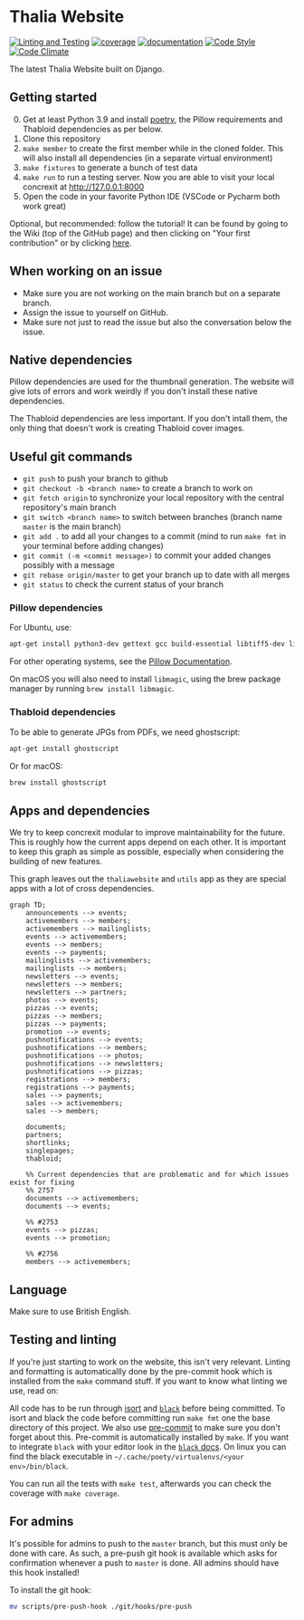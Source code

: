 # Thalia Website

[![Linting and Testing](https://github.com/svthalia/concrexit/workflows/Linting%20and%20Testing/badge.svg)](https://github.com/svthalia/concrexit/actions)
[![coverage](https://img.shields.io/badge/coverage-view-important)](https://thalia-coverage.s3.amazonaws.com/master/index.html)
[![documentation](https://img.shields.io/badge/documentation-view-blueviolet)](https://thalia-documentation.s3.amazonaws.com/master/index.html)
[![Code Style](https://img.shields.io/badge/code%20style-black-000000.svg)](https://github.com/psf/black)
[![Code Climate](https://codeclimate.com/github/svthalia/concrexit/badges/gpa.svg)](https://codeclimate.com/github/svthalia/concrexit)

The latest Thalia Website built on Django.

## Getting started

0. Get at least Python 3.9 and install [poetry](https://python-poetry.org/docs/#installation), the Pillow requirements and Thabloid dependencies as per below.
1. Clone this repository
2. `make member` to create the first member while in the cloned folder. This will also install all dependencies (in a separate virtual environment)
3. `make fixtures` to generate a bunch of test data
4. `make run` to run a testing server. Now you are able to visit your local concrexit at http://127.0.0.1:8000
5. Open the code in your favorite Python IDE (VSCode or Pycharm both work great)

Optional, but recommended: follow the tutorial! It can be found by going to the Wiki (top of the GitHub page) and then clicking on "Your first contribution" or by clicking [here](https://github.com/svthalia/concrexit/wiki/your-first-contribution).

## When working on an issue

- Make sure you are not working on the main branch but on a separate branch.
- Assign the issue to yourself on GitHub.
- Make sure not just to read the issue but also the conversation below the issue.

## Native dependencies

Pillow dependencies are used for the thumbnail generation. The website will give lots of errors and work weirdly if you don't install these native dependencies.

The Thabloid dependencies are less important. If you don't intall them, the only thing that doesn't work is creating Thabloid cover images.

## Useful git commands

- `git push` to push your branch to github
- `git checkout -b <branch name>` to create a branch to work on
- `git fetch origin` to synchronize your local repository with the central repository's main branch
- `git switch <branch name>` to switch between branches (branch name `master` is the main branch)
- `git add .` to add all your changes to a commit (mind to run `make fmt` in your terminal before adding changes)
- `git commit (-m <commit message>)` to commit your added changes possibly with a message
- `git rebase origin/master` to get your branch up to date with all merges
- `git status` to check the current status of your branch

### Pillow dependencies

For Ubuntu, use:

```bash
apt-get install python3-dev gettext gcc build-essential libtiff5-dev libjpeg-turbo8-dev zlib1g-dev libfreetype6-dev liblcms2-dev libwebp-dev
```

For other operating systems, see the [Pillow Documentation][pillow-install].


[pillow-install]: https://pillow.readthedocs.io/en/latest/installation.html


On macOS you will also need to install `libmagic`, using the brew package manager by running `brew install libmagic`.

### Thabloid dependencies

To be able to generate JPGs from PDFs, we need ghostscript:

```bash
apt-get install ghostscript
```

Or for macOS:

```bash
brew install ghostscript
```

## Apps and dependencies
We try to keep concrexit modular to improve maintainability for the future. This is roughly how the current apps depend on each other. It is important to keep this graph as simple as possible, especially when considering the building of new features.

This graph leaves out the `thaliawebsite` and `utils` app as they are special apps with a lot of cross dependencies.

```mermaid
graph TD;
    announcements --> events;
    activemembers --> members;
    activemembers --> mailinglists;
    events --> activemembers;
    events --> members;
    events --> payments;
    mailinglists --> activemembers;
    mailinglists --> members;
    newsletters --> events;
    newsletters --> members;
    newsletters --> partners;
    photos --> events;
    pizzas --> events;
    pizzas --> members;
    pizzas --> payments;
    promotion --> events;
    pushnotifications --> events;
    pushnotifications --> members;
    pushnotifications --> photos;
    pushnotifications --> newsletters;
    pushnotifications --> pizzas;
    registrations --> members;
    registrations --> payments;
    sales --> payments;
    sales --> activemembers;
    sales --> members;

    documents;
    partners;
    shortlinks;
    singlepages;
    thabloid;

    %% Current dependencies that are problematic and for which issues exist for fixing
    %% 2757
    documents --> activemembers;
    documents --> events;

    %% #2753
    events --> pizzas;
    events --> promotion;

    %% #2756
    members --> activemembers;
```


## Language

Make sure to use British English.

## Testing and linting

If you're just starting to work on the website, this isn't very relevant. Linting and formatting is automaticallly done by the pre-commit hook which is installed from the `make` command stuff. If you want to know what linting we use, read on:

All code has to be run through [isort](https://github.com/PyCQA/isort) and [`black`](https://github.com/psf/black) before being committed. To isort and black the code before committing run `make fmt` one the base directory of this project. We also use [pre-commit](https://pre-commit.com) to make sure you don't forget about this. Pre-commit is automatically installed by `make`.
If you want to integrate `black` with your editor look in the [`black` docs](https://black.readthedocs.io/en/stable/editor_integration.html). On linux you can find the black executable in `~/.cache/poety/virtualenvs/<your env>/bin/black`.

You can run all the tests with `make test`, afterwards you can check the coverage with `make coverage`.

## For admins

It's possible for admins to push to the `master` branch, but this must only be
done with care. As such, a pre-push git hook is available which asks for confirmation
whenever a push to `master` is done. All admins should have this hook installed!

To install the git hook:
```bash
mv scripts/pre-push-hook ./git/hooks/pre-push
```
